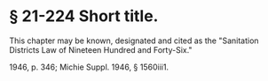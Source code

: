 # § 21-224 Short title.

<p>This chapter may be known, designated and cited as the "Sanitation Districts Law of Nineteen Hundred and Forty-Six."</p><p>1946, p. 346; Michie Suppl. 1946, § 1560iii1.</p>